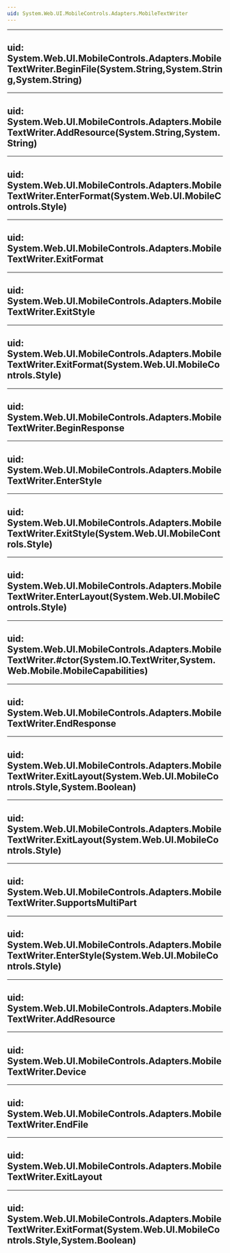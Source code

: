 ```yaml
---
uid: System.Web.UI.MobileControls.Adapters.MobileTextWriter
---
```


---
uid: System.Web.UI.MobileControls.Adapters.MobileTextWriter.BeginFile(System.String,System.String,System.String)
---

---
uid: System.Web.UI.MobileControls.Adapters.MobileTextWriter.AddResource(System.String,System.String)
---

---
uid: System.Web.UI.MobileControls.Adapters.MobileTextWriter.EnterFormat(System.Web.UI.MobileControls.Style)
---

---
uid: System.Web.UI.MobileControls.Adapters.MobileTextWriter.ExitFormat
---

---
uid: System.Web.UI.MobileControls.Adapters.MobileTextWriter.ExitStyle
---

---
uid: System.Web.UI.MobileControls.Adapters.MobileTextWriter.ExitFormat(System.Web.UI.MobileControls.Style)
---

---
uid: System.Web.UI.MobileControls.Adapters.MobileTextWriter.BeginResponse
---

---
uid: System.Web.UI.MobileControls.Adapters.MobileTextWriter.EnterStyle
---

---
uid: System.Web.UI.MobileControls.Adapters.MobileTextWriter.ExitStyle(System.Web.UI.MobileControls.Style)
---

---
uid: System.Web.UI.MobileControls.Adapters.MobileTextWriter.EnterLayout(System.Web.UI.MobileControls.Style)
---

---
uid: System.Web.UI.MobileControls.Adapters.MobileTextWriter.#ctor(System.IO.TextWriter,System.Web.Mobile.MobileCapabilities)
---

---
uid: System.Web.UI.MobileControls.Adapters.MobileTextWriter.EndResponse
---

---
uid: System.Web.UI.MobileControls.Adapters.MobileTextWriter.ExitLayout(System.Web.UI.MobileControls.Style,System.Boolean)
---

---
uid: System.Web.UI.MobileControls.Adapters.MobileTextWriter.ExitLayout(System.Web.UI.MobileControls.Style)
---

---
uid: System.Web.UI.MobileControls.Adapters.MobileTextWriter.SupportsMultiPart
---

---
uid: System.Web.UI.MobileControls.Adapters.MobileTextWriter.EnterStyle(System.Web.UI.MobileControls.Style)
---

---
uid: System.Web.UI.MobileControls.Adapters.MobileTextWriter.AddResource
---

---
uid: System.Web.UI.MobileControls.Adapters.MobileTextWriter.Device
---

---
uid: System.Web.UI.MobileControls.Adapters.MobileTextWriter.EndFile
---

---
uid: System.Web.UI.MobileControls.Adapters.MobileTextWriter.ExitLayout
---

---
uid: System.Web.UI.MobileControls.Adapters.MobileTextWriter.ExitFormat(System.Web.UI.MobileControls.Style,System.Boolean)
---
